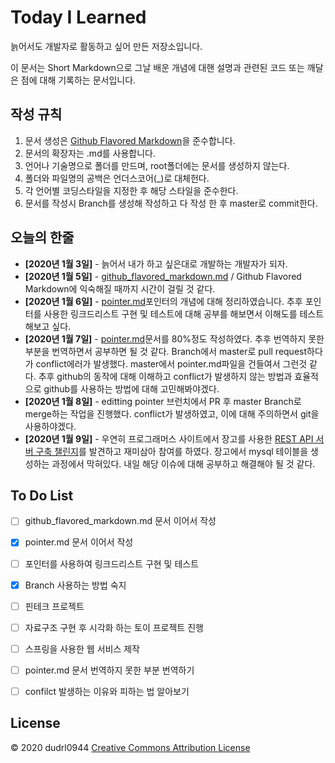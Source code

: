 # Today I Learned

늙어서도 개발자로 활동하고 싶어 만든 저장소입니다. 

이 문서는 Short Markdown으로 그날 배운 개념에 대핸 설명과 관련된 코드 또는 깨달은 점에 대해 기록하는 문서입니다.



## 작성 규칙
1. 문서 생성은 [Github Flavored Markdown](https://help.github.com/en/github/writing-on-github)을 준수합니다.
2. 문서의 확장자는 .md를 사용합니다.
3. 언어나 기술명으로 폴더를 만드며, root폴더에는 문서를 생성하지 않는다.
4. 폴더와 파일명의 공백은 언더스코어(_)로 대체헌다.
5. 각 언어별 코딩스타일을 지정한 후 해당 스타일을 준수한다.
6. 문서를 작성시 Branch를 생성해 작성하고 다 작성 한 후 master로 commit한다.


## 오늘의 한줄
* **[2020년 1월 3일]** - 늙어서 내가 하고 싶은대로 개발하는 개발자가 되자. 
* **[2020년 1월 5일]** - [github_flavored_markdown.md](./documents/markdown/github_flavored_markdown.md) / Github Flavored Markdown에 익숙해질 때까지 시간이 걸릴 것 같다.
* **[2020년 1월 6일]** - [pointer.md](./documents/c/pointer.md)포인터의 개념에 대해 정리하였습니다. 추후 포인터를 사용한 링크드리스트 구현 및 테스트에 대해 공부를 해보면서 이해도를 테스트 해보고 싶다.
* **[2020년 1월 7일]** - [pointer.md](./documents/c/pointer.md)문서를 80%정도 작성하였다. 추후 번역하지 못한 부분을 번역하면서 공부하면 될 것 같다. Branch에서 master로 pull request하다가 conflict에러가 발생했다. master에서 pointer.md파일을 건들여서 그런것 같다. 추후 github의 동작에 대해 이해하고 conflict가 발생하지 않는 방법과 효율적으로 github를 사용하는 방법에 대해 고민해봐야겠다.
* **[2020년 1월 8일]**  -  editting pointer 브런치에서 PR 후  master Branch로 merge하는 작업을 진행했다. conflict가 발생하였고, 이에 대해 주의하면서 git을 사용하야겠다.
*  **[2020년 1월 9일]** - 우연히 프로그래머스 사이트에서 장고를 사용한 [REST API 서버 구축 챌린지](https://programmers.co.kr/assignments/12141/challenges/208)를 발견하고 재미삼아 참여를 하였다. 장고에서 mysql 테이블을 생성하는 과정에서 막혀있다. 내일 해당 이슈에 대해 공부하고 해결해야 될 것 같다.

## To Do List
-  [ ] github_flavored_markdown.md 문서 이어서 작성
-  [x] pointer.md 문서 이어서 작성
-  [ ] 포인터를 사용하여 링크드리스트 구현 및 테스트
-  [x] Branch 사용하는 방법 숙지
- [ ] 핀테크 프로젝트
- [ ] 자료구조 구현 후 시각화 하는 토이 프로젝트 진행
- [ ] 스프링을 사용한 웹 서비스 제작
- [ ] pointer.md 문서 번역하지 못한 부분 번역하기
- [ ] confilct 발생하는 이유와 피하는 법 알아보기




 
## License
© 2020 dudrl0944 [Creative Commons Attribution License](https://creativecommons.org/licenses/by/3.0/)
